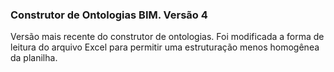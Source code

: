 ### Construtor de Ontologias BIM. Versão 4

Versão mais recente do construtor de ontologias. 
Foi modificada a forma de leitura do arquivo Excel para permitir uma estruturação menos homogênea da planilha. 
